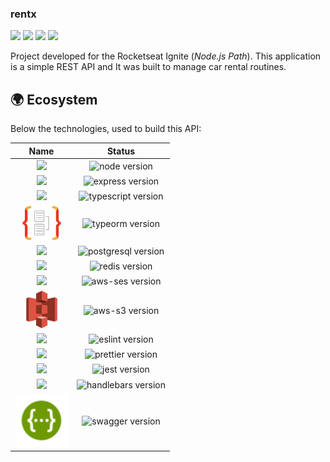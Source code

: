 ### rentx

[![](https://img.shields.io/github/repo-size/wladimirgrf/rentx?color=%238257E5&labelColor=000000)]()
[![](https://img.shields.io/github/last-commit/wladimirgrf/rentx?color=%238257E5&labelColor=000000)](https://github.com/wladimirgrf/certification/commits/master)
[![](https://img.shields.io/github/issues/wladimirgrf/rentx?color=%238257E5&labelColor=000000)](https://github.com/wladimirgrf/certification/issues)
[![](https://img.shields.io/github/license/wladimirgrf/rentx?color=%238257E5&labelColor=000000)]()

Project developed for the Rocketseat Ignite (_Node.js Path_). This application is a simple REST API and It was built to manage car rental routines.

## 🌍 Ecosystem

Below the technologies, used to build this API:

|                      Name                                   |                         Status                          |
|:-----------------------------------------------------------:|:-------------------------------------------------------:|
|<img height="58" src="https://cdn.worldvectorlogo.com/logos/nodejs-1.svg"> | <img alt="node version" src="https://img.shields.io/badge/nodejs-v14.17-blue?color=%238257E5&labelColor=000000"> |
|<img height="60" src="https://www.vectorlogo.zone/logos/expressjs/expressjs-ar21.svg"> | <img alt="express version" src="https://img.shields.io/badge/express-v4.17-blue?color=%238257E5&labelColor=000000">|
|<img height="55" src="https://cdn.worldvectorlogo.com/logos/typescript.svg"> | <img alt="typescript version" src="https://img.shields.io/badge/typescript-v4.3-blue?color=%238257E5&labelColor=000000"> |
|<img height="55" src=".github/assets/typeorm.png"> | <img alt="typeorm version" src="https://img.shields.io/badge/typeorm-v0.2-blue?color=%238257E5&labelColor=000000"> |
|<img height="60" src="https://cdn.worldvectorlogo.com/logos/postgresql.svg"> | <img alt="postgresql version" src="https://img.shields.io/badge/postgresql-v8.7-blue?color=%238257E5&labelColor=000000"> |
|<img height="55" src="https://cdn.worldvectorlogo.com/logos/redis.svg"> | <img alt="redis version" src="https://img.shields.io/badge/redis-v4.0-blue?color=%238257E5&labelColor=000000"> |
|<img height="60" src="https://cdn.worldvectorlogo.com/logos/aws-ses.svg"> | <img alt="aws-ses version" src="https://img.shields.io/badge/aws_ses-v2.10-blue?color=%238257E5&labelColor=000000"> |
|<img height="60" src=".github/assets/aws-s3.svg"> | <img alt="aws-s3 version" src="https://img.shields.io/badge/aws_s3-v2.10-blue?color=%238257E5&labelColor=000000"> |
|<img height="55" src="https://cdn.worldvectorlogo.com/logos/eslint-1.svg"> | <img alt="eslint version" src="https://img.shields.io/badge/eslint-v7.32-blue?color=%238257E5&labelColor=000000"> |
|<img height="55" src="https://cdn.worldvectorlogo.com/logos/prettier-2.svg"> | <img alt="prettier version" src="https://img.shields.io/badge/prettier-v2.3-blue?color=%238257E5&labelColor=000000"> |
|<img height="55" src="https://www.vectorlogo.zone/logos/jestjsio/jestjsio-icon.svg"> | <img alt="jest version" src="https://img.shields.io/badge/jest-v27.2-blue?color=%238257E5&labelColor=000000"> |
|<img height="60" src="https://www.vectorlogo.zone/logos/handlebarsjs/handlebarsjs-ar21.svg"> | <img alt="handlebars version" src="https://img.shields.io/badge/handlebars-v4.7-blue?color=%238257E5&labelColor=000000"> |
|<img height="85" src=".github/assets/swagger.svg"> | <img alt="swagger version" src="https://img.shields.io/badge/swagger-v4.3-blue?color=%238257E5&labelColor=000000"> |



